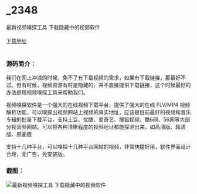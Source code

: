 # _2348
最新视频嗅探工具 下载隐藏中的视频软件
<br/></br>
[下载地址](https://www.uuid2.com/2348.html "下载地址")
<br/></br>
<h3>源码简介：</h3>
<p>我们在网上冲浪的时候，免不了有下载视频的需求，如果有下载链接，那最好不过。但有时候，视频资源有时是隐藏的，并不直接提供下载链接，这个时候最好的办法是用视频嗅探工具来帮助我们。<p>
<p>视频嗅探软件是一个强大的在线视频下载平台，提供了强大的在线 FLV/MP4 视频解析功能，可以嗅探出视频网站上视频的真实地址，应该是目前最好的视频和音乐专辑的批量下载平台，支持土豆、优酷、爱奇艺、搜狐视频、酷6网、56网等大部分视音频网站。可以把各种清晰程度的视频地址都能探测出来，如高清版、超清版、原画版<p>
<p>支持十几种平台，可以嗅探十几种平台网站的视频，非常快捷好用，软件界面设计合理，无广告，免安装版。<p>
<h3>截图：</h3>
<img src="https://www.uuid2.com/wp-content/uploads/img/202105/746b1fe282.png" alt="最新视频嗅探工具 下载隐藏中的视频软件">
